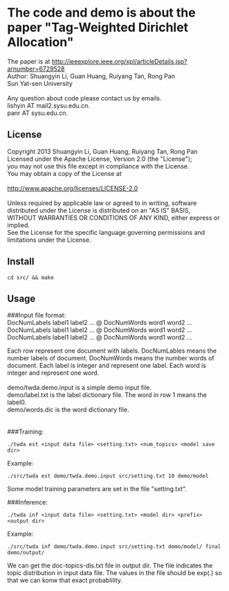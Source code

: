 The code and demo is about the paper "Tag-Weighted Dirichlet Allocation"
============================================================
The paper is at http://ieeexplore.ieee.org/xpl/articleDetails.jsp?arnumber=6729528 <br/>
Author: Shuangyin Li, Guan Huang, Ruiyang Tan, Rong Pan <br/>
Sun Yat-sen University <br/>
<br/>
Any question about code please contact us by emails.<br/>
lishyin AT mail2.sysu.edu.cn.<br/>
panr AT sysu.edu.cn.<br/>

License
------------------------------------------------------------
Copyright 2013 Shuangyin Li, Guan Huang, Ruiyang Tan, Rong Pan <br/>
Licensed under the Apache License, Version 2.0 (the "License"); <br/>
you may not use this file except in compliance with the License.  <br/>
You may obtain a copy of the License at <br/>
<br/>
    http://www.apache.org/licenses/LICENSE-2.0 <br/>
<br/>
Unless required by applicable law or agreed to in writing, software <br/>
distributed under the License is distributed on an "AS IS" BASIS, <br/>
WITHOUT WARRANTIES OR CONDITIONS OF ANY KIND, either express or implied. <br/>
See the License for the specific language governing permissions and <br/>
limitations under the License. <br/>

Install
-------------------------------------------------------------
```
cd src/ && make
```


Usage
-------------------------------------------------------------
###Input file format: <br/>
DocNumLabels label1 label2 ... @ DocNumWords word1 word2 ...<br/>
DocNumLabels label1 label2 ... @ DocNumWords word1 word2 ...<br/>
DocNumLabels label1 label2 ... @ DocNumWords word1 word2 ...<br/>

Each row represent one document with labels. DocNumLables means the number labels of document. DocNumWords means the number words of document. Each label is integer and represent one label. Each word is integer and represent one word.<br/>
<br/>
demo/twda.demo.input is a simple demo input file.<br/>
demo/label.txt is the label dictionary file. The word in row 1 means the label0.<br/>
demo/words.dic is the word dictionary file.<br/>
<br/>
<br/>
###Training:<br/>
```
./twda est <input data file> <setting.txt> <num_topics> <model save dir>
```
Example: <br/>
```
./src/twda est demo/twda.demo.input src/setting.txt 10 demo/model
```
Some model training parameters are set in the file "setting.txt".

###Inference:<br/>
```
./twda inf <input data file> <setting.txt> <model dir> <prefix> <output dir>
```
Example:  <br/>
```
./src/twda inf demo/twda.demo.input src/setting.txt demo/model/ final demo/output/
```
We can get the doc-topics-dis.txt file in output dir. The file indicates the topic distribution in input data file. The values in the file should be exp(.) so that we can konw that exact probablility.
